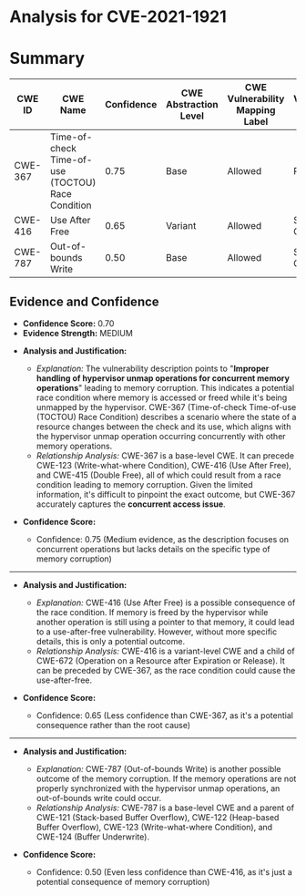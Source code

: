# Analysis for CVE-2021-1921

# Summary
| CWE ID | CWE Name | Confidence | CWE Abstraction Level | CWE Vulnerability Mapping Label | CWE-Vulnerability Mapping Notes |
|---|---|---|---|---|---|
| CWE-367 | Time-of-check Time-of-use (TOCTOU) Race Condition | 0.75 | Base | Allowed | Primary CWE |
| CWE-416 | Use After Free | 0.65 | Variant | Allowed | Secondary Candidate |
| CWE-787 | Out-of-bounds Write | 0.50 | Base | Allowed | Secondary Candidate |

## Evidence and Confidence

*   **Confidence Score:** 0.70
*   **Evidence Strength:** MEDIUM

- **Analysis and Justification:**  
  - *Explanation:* The vulnerability description points to "**Improper handling of hypervisor unmap operations for concurrent memory operations**" leading to memory corruption. This indicates a potential race condition where memory is accessed or freed while it's being unmapped by the hypervisor. CWE-367 (Time-of-check Time-of-use (TOCTOU) Race Condition) describes a scenario where the state of a resource changes between the check and its use, which aligns with the hypervisor unmap operation occurring concurrently with other memory operations.
  - *Relationship Analysis:* CWE-367 is a base-level CWE. It can precede CWE-123 (Write-what-where Condition), CWE-416 (Use After Free), and CWE-415 (Double Free), all of which could result from a race condition leading to memory corruption. Given the limited information, it's difficult to pinpoint the exact outcome, but CWE-367 accurately captures the **concurrent access issue**.

- **Confidence Score:**  
  - Confidence: 0.75 (Medium evidence, as the description focuses on concurrent operations but lacks details on the specific type of memory corruption)

---

- **Analysis and Justification:**  
  - *Explanation:* CWE-416 (Use After Free) is a possible consequence of the race condition. If memory is freed by the hypervisor while another operation is still using a pointer to that memory, it could lead to a use-after-free vulnerability. However, without more specific details, this is only a potential outcome.
  - *Relationship Analysis:* CWE-416 is a variant-level CWE and a child of CWE-672 (Operation on a Resource after Expiration or Release). It can be preceded by CWE-367, as the race condition could cause the use-after-free.

- **Confidence Score:**  
  - Confidence: 0.65 (Less confidence than CWE-367, as it's a potential consequence rather than the root cause)

---

- **Analysis and Justification:**  
  - *Explanation:* CWE-787 (Out-of-bounds Write) is another possible outcome of the memory corruption. If the memory operations are not properly synchronized with the hypervisor unmap operations, an out-of-bounds write could occur.
  - *Relationship Analysis:* CWE-787 is a base-level CWE and a parent of CWE-121 (Stack-based Buffer Overflow), CWE-122 (Heap-based Buffer Overflow), CWE-123 (Write-what-where Condition), and CWE-124 (Buffer Underwrite).

- **Confidence Score:**  
  - Confidence: 0.50 (Even less confidence than CWE-416, as it's just a potential consequence of memory corruption)
